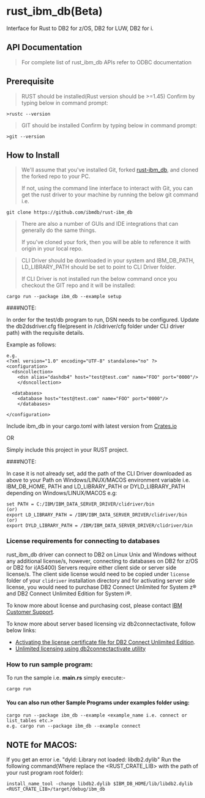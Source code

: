 # rust_ibm_db(Beta)

Interface for Rust to DB2 for z/OS, DB2 for LUW, DB2 for i.

## API Documentation

> For complete list of rust_ibm_db APIs refer to ODBC documentation

## Prerequisite

> RUST should be installed(Rust version should be >=1.45)
Confirm by typing below in command prompt:

```
>rustc --version

```
> GIT should be installed
Confirm by typing below in command prompt:

```
>git --version
```

## How to Install
> We'll assume that you've installed Git, forked [rust-ibm_db](https://github.com/ibmdb/rust-ibm_db.git), and cloned the forked repo to your PC.
>
> If not, using the command line interface to interact with Git,
> you can get the rust driver to your machine by running the below git command i.e.
```
git clone https://github.com/ibmdb/rust-ibm_db
```
>
> There are also a number of GUIs and IDE integrations that can generally do the same things.
>
> If you've cloned your fork, then you will be able to reference it with origin in your local repo.

> CLI Driver should be downloaded in your system and IBM_DB_PATH, LD_LIBRARY_PATH should be set to point to CLI Driver folder.
>
> If CLI Driver is not installed run the below command once you checkout the GIT repo and it will be installed:
```
cargo run --package ibm_db --example setup
```

####NOTE: 

In order for the test/db program to run, DSN needs to be configured. 
Update the db2dsdriver.cfg file(present in /clidriver/cfg folder under CLI driver path) with the requisite details.

Example as follows:
```
e.g.
<?xml version="1.0" encoding="UTF-8" standalone="no" ?>
<configuration>
  <dsncollection>
	<dsn alias="dashdb4" host="test@test.com" name="FOO" port="0000"/>
	</dsncollection>

  <databases>
	<database host="test@test.com" name="FOO" port="0000"/>
	</databases>

</configuration>
```

Include ibm_db in your cargo.toml with latest version from [Crates.io](https://crates.io/crates/ibm_db)

OR 

Simply include this project in your RUST project.

####NOTE:

In case it is not already set, add the path of the CLI Driver downloaded as above to your Path on
Windows/LINUX/MACOS environment variable i.e. IBM_DB_HOME, PATH and LD_LIBRARY_PATH or DYLD_LIBRARY_PATH depending on Windows/LINUX/MACOS
e.g:
```
set PATH = C:/IBM/IBM_DATA_SERVER_DRIVER/clidriver/bin
(or)
export LD_LIBRARY_PATH = /IBM/IBM_DATA_SERVER_DRIVER/clidriver/bin
(or)
export DYLD_LIBRARY_PATH = /IBM/IBM_DATA_SERVER_DRIVER/clidriver/bin
```

### <a name="Licenserequirements"></a> License requirements for connecting to databases

rust_ibm_db driver can connect to DB2 on Linux Unix and Windows without any additional license/s, however, connecting to databases on DB2 for z/OS or DB2 for i(AS400) Servers require either client side or server side license/s. The client side license would need to be copied under `license` folder of your `clidriver` installation directory and for activating server side license, you would need to purchase DB2 Connect Unlimited for System z® and DB2 Connect Unlimited Edition for System i®.

To know more about license and purchasing cost, please contact [IBM Customer Support](http://www-05.ibm.com/support/operations/zz/en/selectcountrylang.html).

To know more about server based licensing viz db2connectactivate, follow below links:
* [Activating the license certificate file for DB2 Connect Unlimited Edition](https://www.ibm.com/developerworks/community/blogs/96960515-2ea1-4391-8170-b0515d08e4da/entry/unlimited_licensing_in_non_java_drivers_using_db2connectactivate_utlility1?lang=en).
* [Unlimited licensing using db2connectactivate utility](https://www.ibm.com/developerworks/community/blogs/96960515-2ea1-4391-8170-b0515d08e4da/entry/unlimited_licensing_in_non_java_drivers_using_db2connectactivate_utlility1?lang=en.)

### How to run sample program:

To run the sample i.e. **main.rs** simply execute:- 

```
cargo run
```
#### You can also run other Sample Programs under examples folder using:
```
cargo run --package ibm_db --example <example_name i.e. connect or list_tables etc.>
e.g. cargo run --package ibm_db --example connect
```
## NOTE for MACOS:
If you get an error i.e. "dyld: Library not loaded: libdb2.dylib"
Run the following command(Where replace the <RUST_CRATE_LIB> with the path of your rust program root folder):

```
install_name_tool -change libdb2.dylib $IBM_DB_HOME/lib/libdb2.dylib <RUST_CRATE_LIB>/target/debug/ibm_db

```